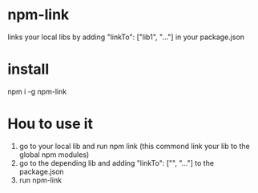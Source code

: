 # npm-link
links your local libs by adding "linkTo": ["lib1", "..."] in your package.json

# install
npm i -g npm-link

# Hou to use it
1. go to your local lib and run npm link (this commond link your lib to the global npm modules)
2. go to the depending lib and adding "linkTo": ["<local lib name>", "..."] to the package.json
3. run npm-link

